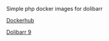 Simple php docker images for dolibarr

[Dockerhub](https://hub.docker.com/r/inglebard/dolibarr_ready)

[Dolibarr 9](https://github.com/Inglebard/docker_dolibarr_ready/tree/9)

